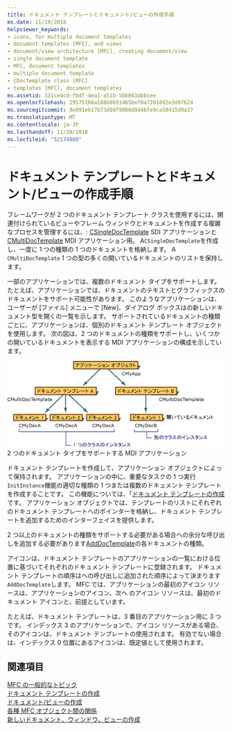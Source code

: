 ```yaml
---
title: ドキュメント テンプレートとドキュメント/ビューの作成手順
ms.date: 11/19/2018
helpviewer_keywords:
- icons, for multiple document templates
- document templates [MFC], and views
- document/view architecture [MFC], creating document/view
- single document template
- MFC, document templates
- multiple document template
- CDocTemplate class [MFC]
- templates [MFC], document templates
ms.assetid: 311ce4cd-fbdf-4ea1-a51b-5bb043abbcee
ms.openlocfilehash: 29575166a188b0691465bef0a72810d2e3d97624
ms.sourcegitcommit: 9e891eb17b73d98f9086d9d4bfe9ca50415d9a37
ms.translationtype: MT
ms.contentlocale: ja-JP
ms.lasthandoff: 11/20/2018
ms.locfileid: "52174888"
---
```

# <a name="document-templates-and-the-documentview-creation-process"></a>ドキュメント テンプレートとドキュメント/ビューの作成手順

フレームワークが 2 つのドキュメント テンプレート クラスを使用するには、関連付けられているビューやフレーム ウィンドウとドキュメントを作成する複雑なプロセスを管理するには、: [CSingleDocTemplate](../mfc/reference/csingledoctemplate-class.md) SDI アプリケーションと[CMultiDocTemplate](../mfc/reference/cmultidoctemplate-class.md) MDI アプリケーション用。 A`CSingleDocTemplate`を作成し、一度に 1 つの種類の 1 つのドキュメントを格納します。 A `CMultiDocTemplate` 1 つの型の多くの開いているドキュメントのリストを保持します。

一部のアプリケーションでは、複数のドキュメント タイプをサポートします。 たとえば、アプリケーションでは、ドキュメントのテキストとグラフィックスのドキュメントをサポート可能性があります。 このようなアプリケーションは、ユーザーが [ファイル] メニューで [New]、ダイアログ ボックスはの新しいドキュメント型を開くの一覧を示します。 サポートされているドキュメントの種類ごとに、アプリケーションは、個別のドキュメント テンプレート オブジェクトを使用します。 次の図は、2 つのドキュメントの種類をサポートし、いくつかの開いているドキュメントを表示する MDI アプリケーションの構成を示しています。

![2 つのドキュメント型を持つ MDI アプリケーション](../mfc/media/vc387h1.gif "を 2 つのドキュメントの種類を持つ MDI アプリケーション") <br/>
2 つのドキュメント タイプをサポートする MDI アプリケーション

ドキュメント テンプレートを作成して、アプリケーション オブジェクトによって保持されます。 アプリケーションの中に、重要なタスクの 1 つ実行`InitInstance`機能の適切な種類の 1 つまたは複数のドキュメント テンプレートを作成することです。 この機能については、「[ドキュメント テンプレートの作成](../mfc/document-template-creation.md)です。 アプリケーション オブジェクトでは、テンプレートのリストにそれぞれのドキュメント テンプレートへのポインターを格納し、ドキュメント テンプレートを追加するためのインターフェイスを提供します。

2 つ以上のドキュメントの種類をサポートする必要がある場合への余分な呼び出しを追加する必要があります[AddDocTemplate](../mfc/reference/cwinapp-class.md#adddoctemplate)の各ドキュメントの種類。

アイコンは、ドキュメント テンプレートのアプリケーションの一覧における位置に基づいてそれぞれのドキュメント テンプレートに登録されます。 ドキュメント テンプレートの順序はへの呼び出しに追加された順序によって決まります`AddDocTemplate`します。 MFC では、アプリケーションの最初のアイコン リソースは、アプリケーションのアイコン、次へ のアイコン リソースは、最初のドキュメント アイコンと、前提としています。

たとえば、ドキュメント テンプレートは、3 番目のアプリケーション用に 3 つです。 インデックス 3 のアプリケーションで、アイコン リソースがある場合、そのアイコンは、ドキュメント テンプレートの使用されます。 有効でない場合は、インデックス 0 位置にあるアイコンは、既定値として使用されます。

## <a name="see-also"></a>関連項目

[MFC の一般的なトピック](../mfc/general-mfc-topics.md)<br/>
[ドキュメント テンプレートの作成](../mfc/document-template-creation.md)<br/>
[ドキュメント/ビューの作成](../mfc/document-view-creation.md)<br/>
[各種 MFC オブジェクト間の関係](../mfc/relationships-among-mfc-objects.md)<br/>
[新しいドキュメント、ウィンドウ、ビューの作成](../mfc/creating-new-documents-windows-and-views.md)


